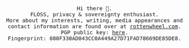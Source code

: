 <p align='center'>
<samp>
  Hi there 👋.<br>
  FLOSS, privacy & sovereignty enthusiast.<br>
  More about my interests, writing, media appearances and contact information are found over at <a href="https://rottenwheel.com/">rottenwheel.com</a>. <br>
  PGP public key: <a href="https://rottenwheel.com/pgp.txt">here</a>. <br>
  Fingerprint: 080F330AD043CC0A449A27D71FAD78669DE85DE8. <br>
</samp>
</p>

